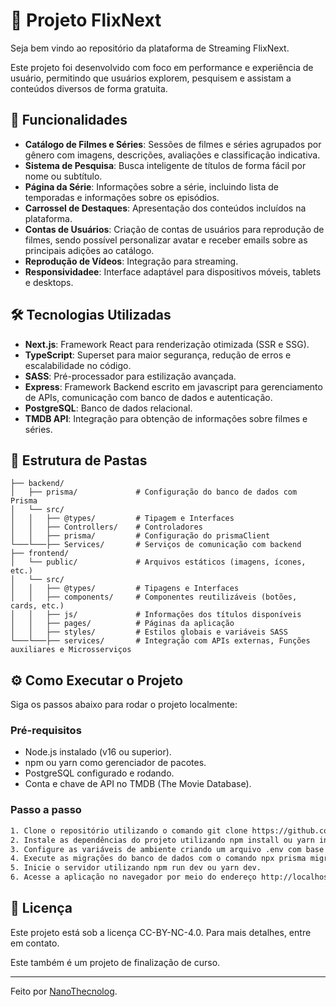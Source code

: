 # 🎥 Projeto FlixNext

Seja bem vindo ao repositório da plataforma de Streaming FlixNext.

Este projeto foi desenvolvido com foco em performance e experiência de usuário, permitindo que usuários explorem, pesquisem e assistam a conteúdos diversos de forma gratuita.

## 🚀 Funcionalidades

- **Catálogo de Filmes e Séries**: Sessões de filmes e séries agrupados por gênero com imagens, descrições, avaliações e classificação indicativa.
- **Sistema de Pesquisa**: Busca inteligente de títulos de forma fácil por nome ou subtítulo.
- **Página da Série**: Informações sobre a série, incluindo lista de temporadas e informações sobre os episódios.
- **Carrossel de Destaques**: Apresentação dos conteúdos incluídos na plataforma.
- **Contas de Usuários**: Criação de contas de usuários para reprodução de filmes, sendo possível personalizar avatar e receber emails sobre as principais adições ao catálogo.
- **Reprodução de Vídeos**: Integração para streaming.
- **Responsividadee**: Interface adaptável para dispositivos móveis, tablets e desktops.

## 🛠️ Tecnologias Utilizadas

- **Next.js**: Framework React para renderização otimizada (SSR e SSG).
- **TypeScript**: Superset para maior segurança, redução de erros e escalabilidade no código.
- **SASS**: Pré-processador para estilização avançada.
- **Express**: Framework Backend escrito em javascript para gerenciamento de APIs, comunicação com banco de dados e autenticação.
- **PostgreSQL**: Banco de dados relacional.
- **TMDB API**: Integração para obtenção de informações sobre filmes e séries.

## 🎨 Estrutura de Pastas

```plaintext
├── backend/
│   ├── prisma/             # Configuração do banco de dados com Prisma
│   └── src/             
│   │   ├── @types/         # Tipagem e Interfaces
│   │   ├── Controllers/    # Controladores
│   │   ├── prisma/         # Configuração do prismaClient
└───└───├── Services/       # Serviços de comunicação com backend
├── frontend/
│   └── public/             # Arquivos estáticos (imagens, ícones, etc.)
│   └── src/
│   │   ├── @types/         # Tipagens e Interfaces
│   │   ├── components/     # Componentes reutilizáveis (botões, cards, etc.)
│   │   ├── js/             # Informações dos títulos disponíveis
│   │   ├── pages/          # Páginas da aplicação
│   │   ├── styles/         # Estilos globais e variáveis SASS
└───└───├── services/       # Integração com APIs externas, Funções auxiliares e Microsserviços
```

## ⚙️ Como Executar o Projeto

Siga os passos abaixo para rodar o projeto localmente:

### Pré-requisitos

- Node.js instalado (v16 ou superior).
- npm ou yarn como gerenciador de pacotes.
- PostgreSQL configurado e rodando.
- Conta e chave de API no TMDB (The Movie Database).

### Passo a passo

```bash
1. Clone o repositório utilizando o comando git clone https://github.com/NanoThecnolog/Streaming.git e entre na pasta do projeto com o comando cd Streaming.
2. Instale as dependências do projeto utilizando npm install ou yarn install.
3. Configure as variáveis de ambiente criando um arquivo .env com base no .env.example e preencha as informações necessárias, incluindo a sua chave de API do TMDB.
4. Execute as migrações do banco de dados com o comando npx prisma migrate dev.
5. Inicie o servidor utilizando npm run dev ou yarn dev.
6. Acesse a aplicação no navegador por meio do endereço http://localhost:3000.
```

## 📄 Licença

Este projeto está sob a licença CC-BY-NC-4.0. Para mais detalhes, entre em contato.

Este também é um projeto de finalização de curso.

---

Feito por [NanoThecnolog](https://github.com/NanoThecnolog).
